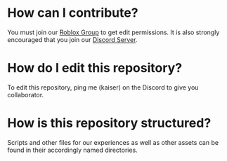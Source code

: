 # How can I contribute?
You must join our [Roblox Group](https://www.roblox.com/communities/35457597) to get edit permissions. It is also strongly encouraged that you join our [Discord Server](https://discord.gg/4cKsuUw6YP).

# How do I edit this repository?
To edit this repository, ping me (kaiser) on the Discord to give you collaborator.

# How is this repository structured?
Scripts and other files for our experiences as well as other assets can be found in their accordingly named directories.
